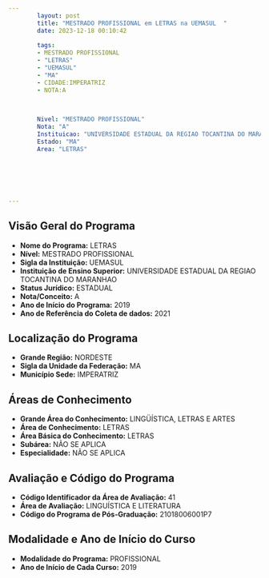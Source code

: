 ```yaml
---
        layout: post
        title: "MESTRADO PROFISSIONAL em LETRAS na UEMASUL  "
        date: 2023-12-18 00:10:42
     
        tags:
        - MESTRADO PROFISSIONAL
        - "LETRAS"
        - "UEMASUL"
        - "MA"
        - CIDADE:IMPERATRIZ
        - NOTA:A
        
       

        Nivel: "MESTRADO PROFISSIONAL"
        Nota: "A"
        Instituicao: "UNIVERSIDADE ESTADUAL DA REGIAO TOCANTINA DO MARANHAO"
        Estado: "MA"
        Area: "LETRAS"
        
        
        
        
        
        
---
```

## Visão Geral do Programa
- **Nome do Programa:** LETRAS
- **Nível:** MESTRADO PROFISSIONAL
- **Sigla da Instituição:** UEMASUL
- **Instituição de Ensino Superior:** UNIVERSIDADE ESTADUAL DA REGIAO TOCANTINA DO MARANHAO
- **Status Jurídico:** ESTADUAL
- **Nota/Conceito:** A
- **Ano de Início do Programa:** 2019
- **Ano de Referência do Coleta de dados:** 2021

## Localização do Programa
- **Grande Região:** NORDESTE
- **Sigla da Unidade da Federação:** MA
- **Município Sede:** IMPERATRIZ

## Áreas de Conhecimento
- **Grande Área do Conhecimento:** LINGÜÍSTICA, LETRAS E ARTES
- **Área de Conhecimento:** LETRAS
- **Área Básica do Conhecimento:** LETRAS
- **Subárea:** NÃO SE APLICA
- **Especialidade:** NÃO SE APLICA

## Avaliação e Código do Programa
- **Código Identificador da Área de Avaliação:** 41
- **Área de Avaliação:** LINGUÍSTICA E LITERATURA
- **Código do Programa de Pós-Graduação:** 21018006001P7


## Modalidade e Ano de Início do Curso
- **Modalidade do Programa:** PROFISSIONAL
- **Ano de Início de Cada Curso:** 2019
